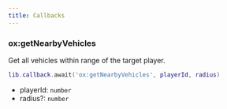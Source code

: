```yaml
---
title: Callbacks
---
```


### ox:getNearbyVehicles

Get all vehicles within range of the target player.

```lua
lib.callback.await('ox:getNearbyVehicles', playerId, radius)
```

- playerId: `number`
- radius?: `number`
